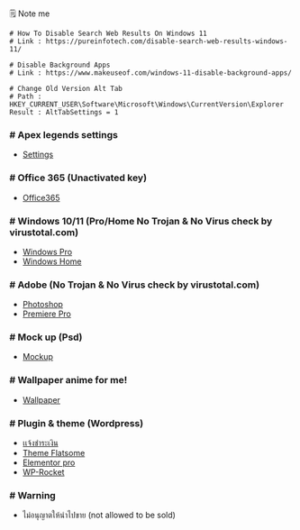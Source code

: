 🗒️ Note me

```text
# How To Disable Search Web Results On Windows 11
# Link : https://pureinfotech.com/disable-search-web-results-windows-11/

# Disable Background Apps
# Link : https://www.makeuseof.com/windows-11-disable-background-apps/

# Change Old Version Alt Tab
# Path : HKEY_CURRENT_USER\Software\Microsoft\Windows\CurrentVersion\Explorer
Result : AltTabSettings = 1
```

### # Apex legends settings
- [Settings](https://drive.google.com/file/d/17fW7mwzOcZVxQ8qZrrbTxZOz8PFAHBFT/view)

### # Office 365 (Unactivated key)

- [Office365](https://drive.google.com/file/d/1g2EQ7otZdfRm5xzFFiiUkr2X2YZYLktb/view?usp=share_link)

### # Windows 10/11 (Pro/Home No Trojan & No Virus check by virustotal.com)

- [Windows Pro](https://drive.google.com/file/d/14hmzRqwQNgizzY85cZ07ppgtJCgIbP3r/view?usp=sharing)
- [Windows Home](https://drive.google.com/file/d/1Qj__KaPE3lKN0U_Z_9DU5zO5_9yRyZv5/view?usp=sharing)

### # Adobe (No Trojan & No Virus check by virustotal.com)

- [Photoshop](https://drive.google.com/file/d/1dpN0M_a5baPOsPD5ocsUZ3QQSmyNSQwm/view?usp=sharing)
- [Premiere Pro](https://drive.google.com/file/d/1E489RfxWNXBn198NV7QuF1iQhB2uJI8d/view?usp=share_link)

### # Mock up (Psd)

- [Mockup](https://github.com/Jirateep12/dotfiles/raw/master/uploads/mockup.psd)

### # Wallpaper anime for me!
- [Wallpaper](https://drive.google.com/drive/folders/18hYcPr-6oadDC2RoK0IZBBZAy8givv-Z?usp=sharing)

### # Plugin & theme (Wordpress)

- [เเจ้งชำระเงิน](https://drive.google.com/file/d/15fwQ0fXeoaETW2-qDqh4iZlG4IypIkvy/view?usp=sharing)
- [Theme Flatsome](https://drive.google.com/file/d/171J3m9h-TianCd_bNFgcGlC4xbkzvoMc/view?usp=sharing)
- [Elementor pro](https://drive.google.com/file/d/1rDH4Wd1RQ6kBABp0f9ObWrjPO8gLqDeM/view?usp=sharing)
- [WP-Rocket](https://drive.google.com/file/d/1Q2Z0nUvpGhc4slSKfNPlGCTHdaS33nKb/view?usp=sharing)

### # Warning

- ไม่อนุญาตให้นำไปขาย (not allowed to be sold)
